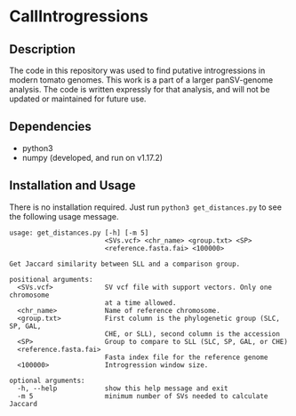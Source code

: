 # CallIntrogressions

## Description
The code in this repository was used to find putative introgressions in modern tomato genomes. This work is a part of a larger
panSV-genome analysis. The code is written expressly for that analysis, and will not be
updated or maintained for future use.

## Dependencies
- python3
- numpy (developed, and run on v1.17.2)

## Installation and Usage
There is no installation required. Just run `python3 get_distances.py` to see the following usage message. 

```
usage: get_distances.py [-h] [-m 5]
                        <SVs.vcf> <chr_name> <group.txt> <SP>
                        <reference.fasta.fai> <100000>

Get Jaccard similarity between SLL and a comparison group.

positional arguments:
  <SVs.vcf>             SV vcf file with support vectors. Only one chromosome
                        at a time allowed.
  <chr_name>            Name of reference chromosome.
  <group.txt>           First column is the phylogenetic group (SLC, SP, GAL,
                        CHE, or SLL), second column is the accession
  <SP>                  Group to compare to SLL (SLC, SP, GAL, or CHE)
  <reference.fasta.fai>
                        Fasta index file for the reference genome
  <100000>              Introgression window size.

optional arguments:
  -h, --help            show this help message and exit
  -m 5                  minimum number of SVs needed to calculate Jaccard
```
